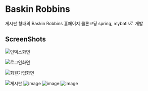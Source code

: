 # Baskin Robbins

게시판 형태의 Baskin Robbins 홈페이지 클론코딩 
spring, mybatis로 개발

ScreenShots
------------------
![인덱스화면](https://user-images.githubusercontent.com/26542929/75113239-58e5f900-568f-11ea-9f98-a5519c9674d8.png)

![로그인화면](https://user-images.githubusercontent.com/26542929/75113254-74e99a80-568f-11ea-8a10-0168cd996312.png)

![회원가입화면](https://user-images.githubusercontent.com/26542929/75113255-79ae4e80-568f-11ea-8e17-7161c92640dd.png)

![게시판](https://user-images.githubusercontent.com/26542929/75113240-5b485300-568f-11ea-8825-80060236b9e2.png)
![image](https://user-images.githubusercontent.com/26542929/75113241-5d121680-568f-11ea-813d-a49b47da9bf3.png)
![image](https://user-images.githubusercontent.com/26542929/75113243-6bf8c900-568f-11ea-8d88-a748d167eecd.png)
![image](https://user-images.githubusercontent.com/26542929/75113245-70bd7d00-568f-11ea-8cea-9c35c8139bee.png)
